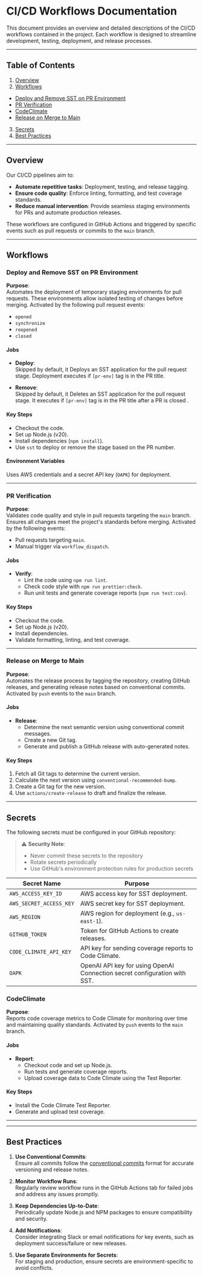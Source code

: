 # CI/CD Workflows Documentation

This document provides an overview and detailed descriptions of the CI/CD workflows contained in the project. Each workflow is designed to streamline development, testing, deployment, and release processes.

---

## Table of Contents

1. [Overview](#overview)
2. [Workflows](#workflows)

- [Deploy and Remove SST on PR Environment](#deploy-and-remove-sst-on-pr-environment)
- [PR Verification](#pr-verification)
- [CodeClimate](#codeclimate)
- [Release on Merge to Main](#release-on-merge-to-main)

3. [Secrets](#secrets)
4. [Best Practices](#best-practices)

---

## Overview

Our CI/CD pipelines aim to:

- **Automate repetitive tasks**: Deployment, testing, and release tagging.
- **Ensure code quality**: Enforce linting, formatting, and test coverage standards.
- **Reduce manual intervention**: Provide seamless staging environments for PRs and automate production releases.

These workflows are configured in GitHub Actions and triggered by specific events such as pull requests or commits to the `main` branch.

---

## Workflows

### Deploy and Remove SST on PR Environment

**Purpose**:  
Automates the deployment of temporary staging environments for pull requests. These environments allow isolated testing of changes before merging.
Activated by the following pull request events:

- `opened`
- `synchronize`
- `reopened`
- `closed`

#### Jobs

- **Deploy**:  
  Skipped by default, it Deploys an SST application for the pull request stage. Deployment executes if `[pr-env]` tag is in the PR title.

- **Remove**:  
  Skipped by default, it Deletes an SST application for the pull request stage. It executes if `[pr-env]` tag is in the PR title after a PR is closed .


#### Key Steps

- Checkout the code.
- Set up Node.js (v20).
- Install dependencies (`npm install`).
- Use `sst` to deploy or remove the stage based on the PR number.

#### Environment Variables

Uses AWS credentials and a secret API key (`OAPK`) for deployment.

---

### PR Verification

**Purpose**:  
Validates code quality and style in pull requests targeting the `main` branch. Ensures all changes meet the project's standards before merging.
Activated by the following events:

- Pull requests targeting `main`.
- Manual trigger via `workflow_dispatch`.

#### Jobs

- **Verify**:
  - Lint the code using `npm run lint`.
  - Check code style with `npm run prettier:check`.
  - Run unit tests and generate coverage reports (`npm run test:cov`).

#### Key Steps

- Checkout the code.
- Set up Node.js (v20).
- Install dependencies.
- Validate formatting, linting, and test coverage.

---



### Release on Merge to Main

**Purpose**:  
Automates the release process by tagging the repository, creating GitHub releases, and generating release notes based on conventional commits.
Activated by `push` events to the `main` branch.

#### Jobs

- **Release**:
  - Determine the next semantic version using conventional commit messages.
  - Create a new Git tag.
  - Generate and publish a GitHub release with auto-generated notes.

#### Key Steps

1. Fetch all Git tags to determine the current version.
2. Calculate the next version using `conventional-recommended-bump`.
3. Create a Git tag for the new version.
4. Use `actions/create-release` to draft and finalize the release.

---

## Secrets

The following secrets must be configured in your GitHub repository:

> ⚠️ **Security Note**:
>
> - Never commit these secrets to the repository
> - Rotate secrets periodically
> - Use GitHub's environment protection rules for production secrets

| Secret Name             | Purpose                                                                   |
| ----------------------- | ------------------------------------------------------------------------- |
| `AWS_ACCESS_KEY_ID`     | AWS access key for SST deployment.                                        |
| `AWS_SECRET_ACCESS_KEY` | AWS secret key for SST deployment.                                        |
| `AWS_REGION`            | AWS region for deployment (e.g., `us-east-1`).                            |
| `GITHUB_TOKEN`          | Token for GitHub Actions to create releases.                              |
| `CODE_CLIMATE_API_KEY`  | API key for sending coverage reports to Code Climate.                     |
| `OAPK`                  | OpenAI API key for using OpenAI Connection secret configuration with SST. |

### CodeClimate

**Purpose**:  
Reports code coverage metrics to Code Climate for monitoring over time and maintaining quality standards.
Activated by `push` events to the `main` branch.

#### Jobs

- **Report**:
  - Checkout code and set up Node.js.
  - Run tests and generate coverage reports.
  - Upload coverage data to Code Climate using the Test Reporter.

#### Key Steps

- Install the Code Climate Test Reporter.
- Generate and upload test coverage.

---

---

## Best Practices

1. **Use Conventional Commits**:  
   Ensure all commits follow the [conventional commits](https://www.conventionalcommits.org/) format for accurate versioning and release notes.

2. **Monitor Workflow Runs**:  
   Regularly review workflow runs in the GitHub Actions tab for failed jobs and address any issues promptly.

3. **Keep Dependencies Up-to-Date**:  
   Periodically update Node.js and NPM packages to ensure compatibility and security.

4. **Add Notifications**:  
   Consider integrating Slack or email notifications for key events, such as deployment success/failure or new releases.

5. **Use Separate Environments for Secrets**:  
   For staging and production, ensure secrets are environment-specific to avoid conflicts.
